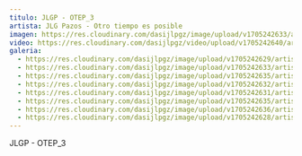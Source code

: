 ```yaml
---
titulo: JLGP - OTEP_3
artista: JLG Pazos - Otro tiempo es posible
imagen: https://res.cloudinary.com/dasijlpgz/image/upload/v1705242633/artistas/Jose%20Luis%20Gonz%C3%A1lez%20Pazos%20-%20Otro%20tiempo%20es%20posible/obra_3/P1090087.jpg
video: https://res.cloudinary.com/dasijlpgz/video/upload/v1705242640/artistas/Jose%20Luis%20Gonz%C3%A1lez%20Pazos%20-%20Otro%20tiempo%20es%20posible/obra_3/Sin_t%C3%ADtulo_1-3.mp4
galeria:
  - https://res.cloudinary.com/dasijlpgz/image/upload/v1705242629/artistas/Jose%20Luis%20Gonz%C3%A1lez%20Pazos%20-%20Otro%20tiempo%20es%20posible/obra_3/P1090084.jpg
  - https://res.cloudinary.com/dasijlpgz/image/upload/v1705242633/artistas/Jose%20Luis%20Gonz%C3%A1lez%20Pazos%20-%20Otro%20tiempo%20es%20posible/obra_3/P1090087.jpg
  - https://res.cloudinary.com/dasijlpgz/image/upload/v1705242635/artistas/Jose%20Luis%20Gonz%C3%A1lez%20Pazos%20-%20Otro%20tiempo%20es%20posible/obra_3/P1090088.jpg
  - https://res.cloudinary.com/dasijlpgz/image/upload/v1705242632/artistas/Jose%20Luis%20Gonz%C3%A1lez%20Pazos%20-%20Otro%20tiempo%20es%20posible/obra_3/P1090086.jpg
  - https://res.cloudinary.com/dasijlpgz/image/upload/v1705242631/artistas/Jose%20Luis%20Gonz%C3%A1lez%20Pazos%20-%20Otro%20tiempo%20es%20posible/obra_3/P1090085.jpg
  - https://res.cloudinary.com/dasijlpgz/image/upload/v1705242635/artistas/Jose%20Luis%20Gonz%C3%A1lez%20Pazos%20-%20Otro%20tiempo%20es%20posible/obra_3/P1090090.jpg
  - https://res.cloudinary.com/dasijlpgz/image/upload/v1705242636/artistas/Jose%20Luis%20Gonz%C3%A1lez%20Pazos%20-%20Otro%20tiempo%20es%20posible/obra_3/P1090092.jpg
  - https://res.cloudinary.com/dasijlpgz/image/upload/v1705242628/artistas/Jose%20Luis%20Gonz%C3%A1lez%20Pazos%20-%20Otro%20tiempo%20es%20posible/obra_3/P1090081.jpg
---
```

JLGP - OTEP_3